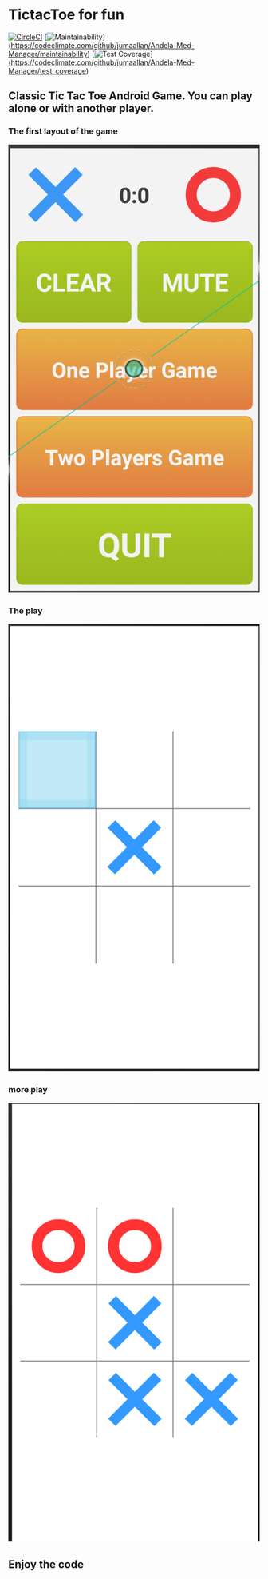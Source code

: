 # **TictacToe for fun**

[![CircleCI](https://circleci.com/gh/remymumoh/TicTacToe-for-fun//tree/master.svg?style=shield)](https://circleci.com/gh/remymumoh/TicTacToe-for-fun//tree/master)
[![Maintainability](https://api.codeclimate.com/v1/badges/029ded8e7747a58f1095/maintainability)]
(https://codeclimate.com/github/jumaallan/Andela-Med-Manager/maintainability)
[![Test Coverage](https://api.codeclimate.com/v1/badges/029ded8e7747a58f1095/test_coverage)]
(https://codeclimate.com/github/jumaallan/Andela-Med-Manager/test_coverage)
## Classic Tic Tac Toe Android Game. You can play alone or with another player.

### The first layout of the game
![Screenshot](screenshot1.png)

### The play
![Screenshot](screenshot2.png)

### more play
![Screenshot](screenshot3.png)

## Enjoy the code

